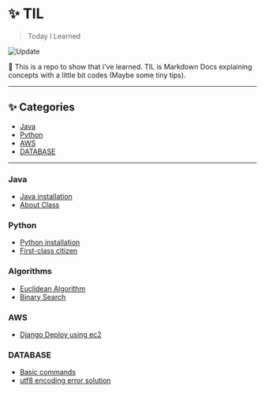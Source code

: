 # :sparkles: TIL
> Today I Learned

![Update](https://img.shields.io/github/last-commit/tigermeal/language-tutorial)

:pencil: This is a repo to show that i've learned. TIL is Markdown Docs explaining concepts with a little bit codes (Maybe some tiny tips).

---

## :sparkles: Categories

* [Java](#java)
* [Python](#python)
* [AWS](#aws)
* [DATABASE](#database)

---

### Java

- [Java installation](java/java-installation.md)
- [About Class](java/about-class.md)

### Python

- [Python installation](python/python-installation.md)
- [First-class citizen](python/first-class-citizen.md)

### Algorithms

- [Euclidean Algorithm](algorithms/euclidean-algorithm.md)
- [Binary Search](algorithms/binary-search.md)

### AWS

- [Django Deploy using ec2](aws/django-deploy.md)

### DATABASE

- [Basic commands](database/basic-command.md)
- [utf8 encoding error solution](database/mysql-encoding-issue.md)